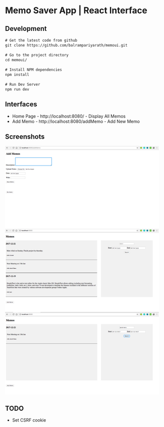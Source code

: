 # Memo Saver App | React Interface

## Development 

```
# Get the latest code from github
git clone https://github.com/balrampariyarath/memoui.git

# Go to the project directory
cd memoui/

# Install NPM dependencies
npm install

# Run Dev Server
npm run dev

```

## Interfaces

* Home Page - http://localhost:8080/ - Display All Memos
* Add Memo - http://localhost:8080/addMemo - Add New Memo

## Screenshots

![Add Memo](https://raw.githubusercontent.com/balrampariyarath/memoui/master/screenshots/AddMemo.png "Add Memo")
![List All Memo](https://raw.githubusercontent.com/balrampariyarath/memoui/master/screenshots/ListAllMemo.png "List All Memos")
![Search](https://raw.githubusercontent.com/balrampariyarath/memoui/master/screenshots/SearchMemo.png "Search Memo")

## TODO

* Set CSRF cookie
